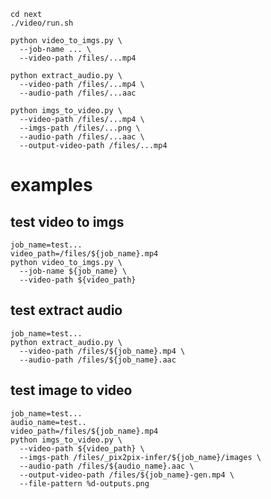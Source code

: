     cd next
    ./video/run.sh

    python video_to_imgs.py \
      --job-name ... \
      --video-path /files/...mp4

    python extract_audio.py \
      --video-path /files/...mp4 \
      --audio-path /files/...aac

    python imgs_to_video.py \
      --video-path /files/...mp4 \
      --imgs-path /files/...png \
      --audio-path /files/...aac \
      --output-video-path /files/...mp4

# examples

## test video to imgs

    job_name=test...
    video_path=/files/${job_name}.mp4
    python video_to_imgs.py \
      --job-name ${job_name} \
      --video-path ${video_path}

## test extract audio

    job_name=test...
    python extract_audio.py \
      --video-path /files/${job_name}.mp4 \
      --audio-path /files/${job_name}.aac

## test image to video

    job_name=test...
    audio_name=test..
    video_path=/files/${job_name}.mp4
    python imgs_to_video.py \
      --video-path ${video_path} \
      --imgs-path /files/_pix2pix-infer/${job_name}/images \
      --audio-path /files/${audio_name}.aac \
      --output-video-path /files/${job_name}-gen.mp4 \
      --file-pattern %d-outputs.png

